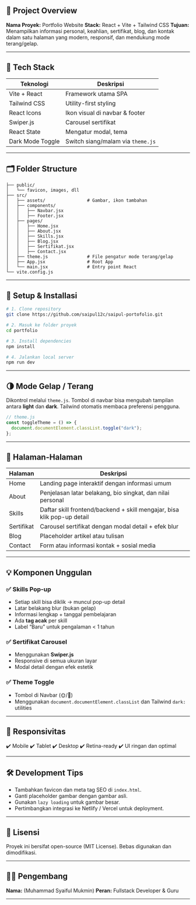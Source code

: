 ## 📌 Project Overview

**Nama Proyek:** Portfolio Website
**Stack:** React + Vite + Tailwind CSS
**Tujuan:** Menampilkan informasi personal, keahlian, sertifikat, blog, dan kontak dalam satu halaman yang modern, responsif, dan mendukung mode terang/gelap.

---

## 🧩 Tech Stack

| Teknologi        | Deskripsi                         |
| ---------------- | --------------------------------- |
| Vite + React     | Framework utama SPA               |
| Tailwind CSS     | Utility-first styling             |
| React Icons      | Ikon visual di navbar & footer    |
| Swiper.js        | Carousel sertifikat               |
| React State      | Mengatur modal, tema              |
| Dark Mode Toggle | Switch siang/malam via `theme.js` |

---

## 🗂️ Folder Structure

```plaintext
├── public/
│   └── favicon, images, dll
├── src/
│   ├── assets/                # Gambar, ikon tambahan
│   ├── components/
│   │   ├── Navbar.jsx
│   │   ├── Footer.jsx
│   ├── pages/
│   │   ├── Home.jsx
│   │   ├── About.jsx
│   │   ├── Skills.jsx
│   │   ├── Blog.jsx
│   │   ├── Sertifikat.jsx
│   │   ├── Contact.jsx
│   ├── theme.js               # File pengatur mode terang/gelap
│   ├── App.jsx                # Root App
│   └── main.jsx               # Entry point React
└── vite.config.js
```

---

## 🚀 Setup & Installasi

```bash
# 1. Clone repository
git clone https://github.com/saipul12c/saipul-portofolio.git

# 2. Masuk ke folder proyek
cd portfolio

# 3. Install dependencies
npm install

# 4. Jalankan local server
npm run dev
```

---

## 🌗 Mode Gelap / Terang

Dikontrol melalui `theme.js`. Tombol di navbar bisa mengubah tampilan antara **light** dan **dark**.
Tailwind otomatis membaca preferensi pengguna.

```js
// theme.js
const toggleTheme = () => {
  document.documentElement.classList.toggle("dark");
};
```

---

## 📄 Halaman-Halaman

| Halaman    | Deskripsi                                                               |
| ---------- | ----------------------------------------------------------------------- |
| Home       | Landing page interaktif dengan informasi umum                           |
| About      | Penjelasan latar belakang, bio singkat, dan nilai personal              |
| Skills     | Daftar skill frontend/backend + skill mengajar, bisa klik pop-up detail |
| Sertifikat | Carousel sertifikat dengan modal detail + efek blur                     |
| Blog       | Placeholder artikel atau tulisan                                        |
| Contact    | Form atau informasi kontak + sosial media                               |

---

## 💡 Komponen Unggulan

### ✅ Skills Pop-up

* Setiap skill bisa diklik → muncul pop-up detail
* Latar belakang blur (bukan gelap)
* Informasi lengkap + tanggal pembelajaran
* Ada **tag acak** per skill
* Label “Baru” untuk pengalaman < 1 tahun

### ✅ Sertifikat Carousel

* Menggunakan **Swiper.js**
* Responsive di semua ukuran layar
* Modal detail dengan efek estetik

### ✅ Theme Toggle

* Tombol di Navbar (🌞/🌙)
* Menggunakan `document.documentElement.classList` dan Tailwind `dark:` utilities

---

## 📱 Responsivitas

✔️ Mobile
✔️ Tablet
✔️ Desktop
✔️ Retina-ready
✔️ UI ringan dan optimal

---

## 🛠️ Development Tips

* Tambahkan favicon dan meta tag SEO di `index.html`.
* Ganti placeholder gambar dengan gambar asli.
* Gunakan `lazy loading` untuk gambar besar.
* Pertimbangkan integrasi ke Netlify / Vercel untuk deployment.

---

## 🧾 Lisensi

Proyek ini bersifat open-source (MIT License). Bebas digunakan dan dimodifikasi.

---

## 🙋‍♂️ Pengembang

**Nama:** (Muhammad Syaiful Mukmin)
**Peran:** Fullstack Developer & Guru

---